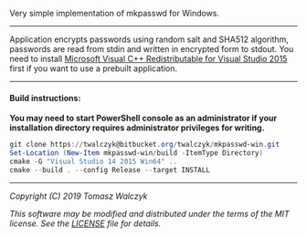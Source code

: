Very simple implementation of mkpasswd for Windows.
___
Application encrypts passwords using random salt and SHA512 algorithm, passwords are read from stdin and written in encrypted form to stdout.
You need to install [Microsoft Visual C++ Redistributable for Visual Studio 2015 ](https://www.microsoft.com/pl-pl/download/details.aspx?id=48145)
first if you want to use a prebuilt application.
___
#### Build instructions:
**You may need to start PowerShell console as an administrator if your installation directory requires administrator privileges for writing.**
```powershell
git clone https://twalczyk@bitbucket.org/twalczyk/mkpasswd-win.git
Set-Location (New-Item mkpasswd-win/build -ItemType Directory)
cmake -G "Visual Studio 14 2015 Win64" ..
cmake --build . --config Release --target INSTALL
```
___
*Copyright (C) 2019 Tomasz Walczyk*

*This software may be modified and distributed under the terms*
*of the MIT license. See the [LICENSE](LICENSE) file for details.*

